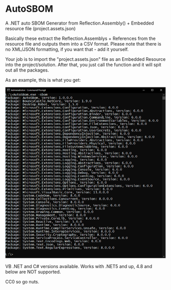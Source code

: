 # AutoSBOM
A .NET auto SBOM Generator from Reflection.Assembly() + Embedded resource file (project.assets.json)

Basically these extract the Reflection.Assemblys + References from the resource file and outputs them into a CSV format.
Please note that there is no XML/JSON formatting, if you want that - add it yourself.

Your job is to import the "project.assets.json" file as an Embedded Resource into the project/solution. After that, you just call the function and it will spit out all the packages.

As an example, this is what you get:

![Output](SBOM.jpg)

VB .NET and C# versions available. Works with .NET5 and up, 4.8 and below are NOT supported.

CC0 so go nuts.
